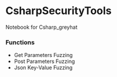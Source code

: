 # CsharpSecurityTools
Notebook for Csharp_greyhat

### Functions

- Get Parameters Fuzzing
- Post Parameters Fuzzing
- Json Key-Value Fuzzing

